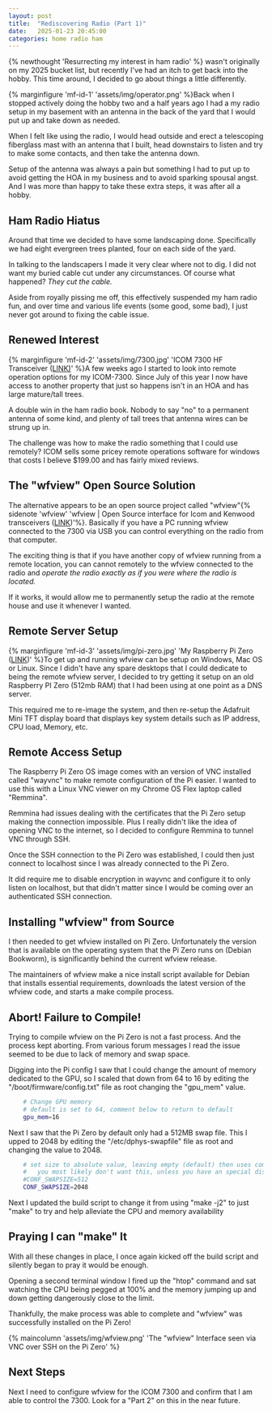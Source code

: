 ```yaml
---
layout: post
title:  "Rediscovering Radio (Part 1)"
date:   2025-01-23 20:45:00
categories: home radio ham
---
```


{% newthought 'Resurrecting my interest in ham radio' %} wasn't originally on my 2025 bucket list, but recently I've had an itch to get back into the hobby.<!--more-->  This time around, I decided to go about things a little differently.

{% marginfigure 'mf-id-1' 'assets/img/operator.png' %}Back when I stopped actively doing the hobby two and a half years ago I had a my radio setup in my basement with an antenna in the back of the yard that I would put up and take down as needed.

When I felt like using the radio, I would head outside and erect a telescoping fiberglass mast with an antenna that I built, head downstairs to listen and try to make some contacts, and then take the antenna down.

Setup of the antenna was always a pain but something I had to put up to avoid getting the HOA in my business and to avoid sparking spousal angst. And I was more than happy to take these extra steps, it was after all a hobby.
 
## Ham Radio Hiatus
Around that time we decided to have some landscaping done. Specifically we had eight evergreen trees planted, four on each side of the yard.

In talking to the landscapers I made it very clear where not to dig. I did not want my buried cable cut under any circumstances. Of course what happened? *They cut the cable.*

Aside from royally pissing me off, this effectively suspended my ham radio fun, and over time and various life events (some good, some bad), I just never got around to fixing the cable issue.

## Renewed Interest
{% marginfigure 'mf-id-2' 'assets/img/7300.jpg' 'ICOM 7300 HF Transceiver (<a href="https://www.icomamerica.com/lineup/products/IC-7300/">LINK)</a>' %}A few weeks ago I started to look into remote operation options for my ICOM-7300. Since July of this year I now have access to another property that just so happens isn't in an HOA and has large mature/tall trees.

A double win in the ham radio book. Nobody to say "no" to a permanent antenna of some kind, and plenty of tall trees that antenna wires can be strung up in.

The challenge was how to make the radio something that I could use remotely? ICOM sells some pricey remote operations software for windows that costs I believe $199.00 and has fairly mixed reviews.

## The "wfview" Open Source Solution
The alternative appears to be an open source project called "wfview"{% sidenote 'wfview' 'wfview | Open Source interface for Icom and Kenwood transceivers (<a href="https://wfview.org/">LINK</a>)'%}. Basically if you have a PC running wfview connected to the 7300 via USB you can control everything on the radio from that computer.

The exciting thing is that if you have another copy of wfview running from a remote location, you can cannot remotely to the wfview connected to the radio and *operate the radio exactly as if you were where the radio is located.*

If it works, it would allow me to permanently setup the radio at the remote house and use it whenever I wanted.

## Remote Server Setup
{% marginfigure 'mf-id-3' 'assets/img/pi-zero.jpg' 'My Raspberry Pi Zero (<a href="https://www.raspberrypi.com/products/raspberry-pi-zero/">LINK</a>)' %}To get up and running wfview can be setup on Windows, Mac OS or Linux. Since I didn't have any spare desktops that I could dedicate to being the remote wfview server, I decided to try getting it setup on an old Raspberry PI Zero (512mb RAM) that I had been using at one point as a DNS server.

This required me to re-image the system, and then re-setup the Adafruit Mini TFT display board that displays key system details such as IP address, CPU load, Memory, etc.

## Remote Access Setup
The Raspberry Pi Zero OS image comes with an version of VNC installed called "wayvnc" to make remote configuration of the Pi easier. I wanted to use this with a Linux VNC viewer on my Chrome OS Flex laptop called "Remmina".

Remmina had issues dealing with the certificates that the Pi Zero setup making the connection impossible. Plus I really didn't like the idea of opening VNC to the internet, so I decided to configure Remmina to tunnel VNC through SSH.

Once the SSH connection to the Pi Zero was established, I could then just connect to localhost since I was already connected to the Pi Zero.

It did require me to disable encryption in wayvnc and configure it to only listen on localhost, but that didn't matter since I would be coming over an authenticated SSH connection.

## Installing "wfview" from Source

I then needed to get wfview installed on Pi Zero. Unfortunately the version that is available on the operating system that the Pi Zero runs on (Debian Bookworm), is significantly behind the current wfview release.

The maintainers of wfview make a nice install script available for Debian that installs essential requirements, downloads the latest version of the wfview code, and starts a make compile process.

## Abort! Failure to Compile!
Trying to compile wfview on the Pi Zero is not a fast process. And the process kept aborting. From various forum messages I read the issue seemed to be due to lack of memory and swap space.

Digging into the Pi config I saw that I could change the amount of memory dedicated to the GPU, so I scaled that down from 64 to 16 by editing the "/boot/firmware/config.txt" file as root changing the "gpu_mem" value.

``` bash
    # Change GPU memory
    # default is set to 64, comment below to return to default
    gpu_mem=16
```

Next I saw that the Pi Zero by default only had a 512MB swap file. This I upped to 2048 by editing the "/etc/dphys-swapfile" file as root and changing the value to 2048.

``` bash
    # set size to absolute value, leaving empty (default) then uses computed value
    #   you most likely don't want this, unless you have an special disk situation
    #CONF_SWAPSIZE=512
    CONF_SWAPSIZE=2048
```

Next I updated the build script to change it from using "make -j2" to just "make" to try and help alleviate the CPU and memory availability

## Praying I can "make" It
With all these changes in place, I once again kicked off the build script and silently began to pray it would be enough.

Opening a second terminal window I fired up the "htop" command and sat watching the CPU being pegged at 100% and the memory jumping up and down getting dangerously close to the limit.

Thankfully, the make process was able to complete and "wfview" was successfully installed on the Pi Zero!
 
{% maincolumn 'assets/img/wfview.png' 'The "wfview" Interface seen via VNC over SSH on the Pi Zero' %}

## Next Steps
Next I need to configure wfview for the ICOM 7300 and confirm that I am able to control the 7300. Look for a "Part 2" on this in the near future.
